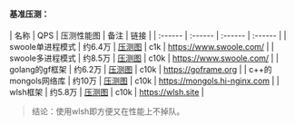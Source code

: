 #### 基准压测：

| 名称 | QPS | 压测性能图 | 备注 | 链接 |
| :------ | :------ | :------ | :------ |
| swoole单进程模式 | 约6.4万 | [压测图](https://github.com/hanhyu/wlsh-doc/blob/master/swoole-base.png) | c1k | https://www.swoole.com/ |
| swoole多进程模式 | 约8.5万 | [压测图](https://github.com/hanhyu/wlsh-doc/blob/master/swoole-process.png) | c10k | https://www.swoole.com/ |
| golang的gf框架 | 约6.2万 | [压测图](https://github.com/hanhyu/wlsh-doc/blob/master/gf.png) | c10k  | https://goframe.org |
| c++的mongols网络库 | 约10万 | [压测图](https://github.com/hanhyu/wlsh-doc/blob/master/mongols.png) | c10k | https://mongols.hi-nginx.com |
| wlsh框架 | 约5.8万 | [压测图](https://github.com/hanhyu/wlsh-doc/blob/master/wlsh.png) | c10k | https://wlsh.site |

> 结论：使用wlsh即方便又在性能上不掉队。